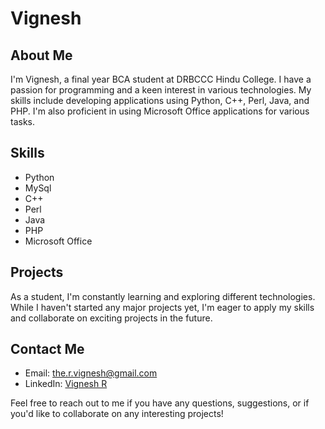 # Vignesh

## About Me
I'm Vignesh, a final year BCA student at DRBCCC Hindu College. I have a passion for programming and a keen interest in various technologies. My skills include developing applications using Python, C++, Perl, Java, and PHP. I'm also proficient in using Microsoft Office applications for various tasks.

## Skills
- Python
- MySql
- C++
- Perl
- Java
- PHP
- Microsoft Office

## Projects
As a student, I'm constantly learning and exploring different technologies. While I haven't started any major projects yet, I'm eager to apply my skills and collaborate on exciting projects in the future.

## Contact Me
- Email: [the.r.vignesh@gmail.com](mailto:the.r.vignesh@gmail.com)
- LinkedIn: [Vignesh R](www.linkedin.com/in/vignesh-r-06b5b3281)

Feel free to reach out to me if you have any questions, suggestions, or if you'd like to collaborate on any interesting projects!

